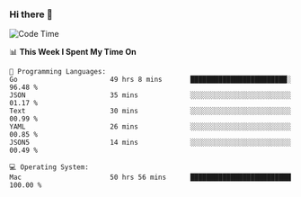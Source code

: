 ### Hi there 👋

<!--
**CrazyCollin/crazycollin** is a ✨ _special_ ✨ repository because its `README.md` (this file) appears on your GitHub profile.

Here are some ideas to get you started:

- 🔭 I’m currently working on ...
- 🌱 I’m currently learning ...
- 👯 I’m looking to collaborate on ...
- 🤔 I’m looking for help with ...
- 💬 Ask me about ...
- 📫 How to reach me: ...
- 😄 Pronouns: ...
- ⚡ Fun fact: ...
-->

<!--START_SECTION:waka-->
![Code Time](http://img.shields.io/badge/Code%20Time-4%2C239%20hrs%2042%20mins-blue)

📊 **This Week I Spent My Time On** 

```text
💬 Programming Languages: 
Go                       49 hrs 8 mins       ████████████████████████░   96.48 % 
JSON                     35 mins             ░░░░░░░░░░░░░░░░░░░░░░░░░   01.17 % 
Text                     30 mins             ░░░░░░░░░░░░░░░░░░░░░░░░░   00.99 % 
YAML                     26 mins             ░░░░░░░░░░░░░░░░░░░░░░░░░   00.85 % 
JSON5                    14 mins             ░░░░░░░░░░░░░░░░░░░░░░░░░   00.49 % 

💻 Operating System: 
Mac                      50 hrs 56 mins      █████████████████████████   100.00 % 
```


<!--END_SECTION:waka-->
